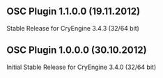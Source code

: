 OSC Plugin 1.1.0.0 (19.11.2012)
---------------------------
Stable Release for CryEngine 3.4.3 (32/64 bit)

OSC Plugin 1.0.0.0 (30.10.2012)
---------------------------
Initial Stable Release for CryEngine 3.4.0 (32/64 bit)
